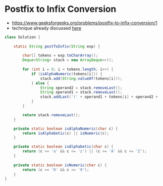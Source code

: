 # Postfix to Infix Conversion

- https://www.geeksforgeeks.org/problems/postfix-to-infix-conversion/1
- technique already discussed [here](./Prefix,%20Infix,%20PostFix.md)

```java
class Solution {
    
    static String postToInfix(String exp) {
        
        char[] tokens = exp.toCharArray();
        Deque<String> stack = new ArrayDeque<>();
        
        for (int i = 0; i < tokens.length; i++) {
            if (isAlphaNumeric(tokens[i])) {
                stack.add(String.valueOf(tokens[i]));
            } else {
                String operand2 = stack.removeLast();
                String operand1 = stack.removeLast();
                stack.addLast('(' + operand1 + tokens[i] + operand2 + ')');
            }
        }

        return stack.removeLast();
    }

    private static boolean isAlphaNumeric(char c) {
        return isAlphabetic(c) || isNumeric(c);
    }

    private static boolean isAlphabetic(char c) {
        return (c >= 'a' && c <= 'z') || (c >= 'A' && c <= 'Z');
    }
    
    private static boolean isNumeric(char c) {
        return (c >= '0' && c <= '9');
    }
}
```

